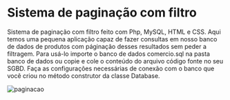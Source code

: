 # Sistema de paginação com filtro
Sistema de paginação com filtro feito com Php, MySQL, HTML e CSS. Aqui temos uma pequena aplicação capaz de fazer consultas em nosso banco de dados de produtos com páginação desses resultados sem peder a filtragem. Para usá-lo importe o banco de dados comercio.sql na pasta banco de dados ou copie e cole o conteúdo do arquivo código fonte no seu SGBD. Faça as configurações necessárias de conexão com o banco que você criou no método construtor da classe Database.

![paginacao](https://github.com/rodriguesrenato61/Sistema-paginacao/blob/master/paginacao.png)

